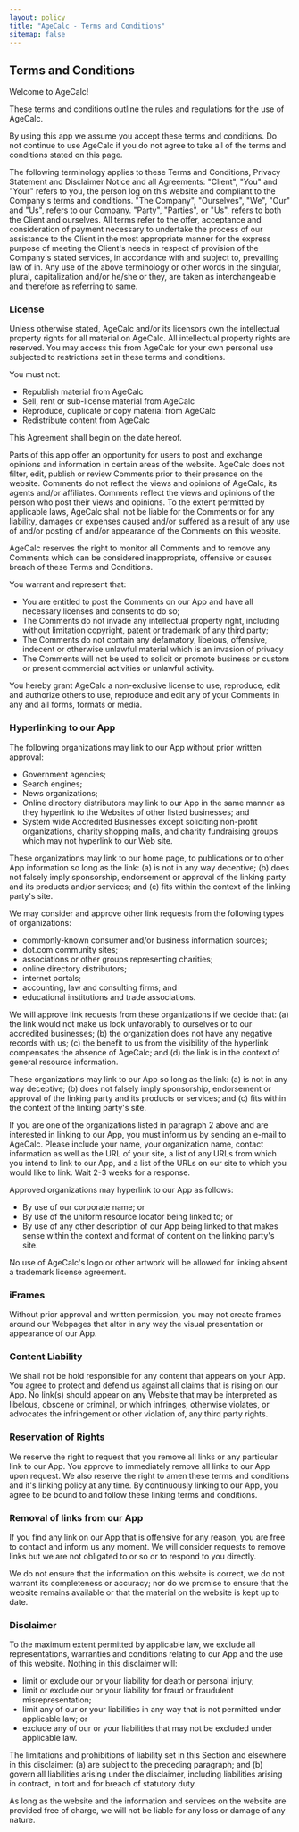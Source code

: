 ```yaml
---
layout: policy
title: "AgeCalc - Terms and Conditions"
sitemap: false
---
```


<div>
  <h2><strong>Terms and Conditions</strong></h2>

  <p>Welcome to AgeCalc!</p>

  <p>These terms and conditions outline the rules and regulations for the use of AgeCalc.</p>

  <p>By using this app we assume you accept these terms and conditions. Do not continue to use AgeCalc if you do not agree to take all of the terms and conditions stated on this page.</p>

  <p>The following terminology applies to these Terms and Conditions, Privacy Statement and Disclaimer Notice and all Agreements: "Client", "You" and "Your" refers to you, the person log on this website and compliant to the Company's terms and conditions. "The Company", "Ourselves", "We", "Our" and "Us", refers to our Company. "Party", "Parties", or "Us", refers to both the Client and ourselves. All terms refer to the offer, acceptance and consideration of payment necessary to undertake the process of our assistance to the Client in the most appropriate manner for the express purpose of meeting the Client's needs in respect of provision of the Company's stated services, in accordance with and subject to, prevailing law of in. Any use of the above terminology or other words in the singular, plural, capitalization and/or he/she or they, are taken as interchangeable and therefore as referring to same.</p>
  <h3><strong>License</strong></h3>

  <p>Unless otherwise stated, AgeCalc and/or its licensors own the intellectual property rights for all material on AgeCalc. All intellectual property rights are reserved. You may access this from AgeCalc for your own personal use subjected to restrictions set in these terms and conditions.</p>

  <p>You must not:</p>
  <ul>
      <li>Republish material from AgeCalc</li>
      <li>Sell, rent or sub-license material from AgeCalc</li>
      <li>Reproduce, duplicate or copy material from AgeCalc</li>
      <li>Redistribute content from AgeCalc</li>
  </ul>

  <p>This Agreement shall begin on the date hereof.</p>

  <p>Parts of this app offer an opportunity for users to post and exchange opinions and information in certain areas of the website. AgeCalc does not filter, edit, publish or review Comments prior to their presence on the website. Comments do not reflect the views and opinions of AgeCalc, its agents and/or affiliates. Comments reflect the views and opinions of the person who post their views and opinions. To the extent permitted by applicable laws, AgeCalc shall not be liable for the Comments or for any liability, damages or expenses caused and/or suffered as a result of any use of and/or posting of and/or appearance of the Comments on this website.</p>

  <p>AgeCalc reserves the right to monitor all Comments and to remove any Comments which can be considered inappropriate, offensive or causes breach of these Terms and Conditions.</p>

  <p>You warrant and represent that:</p>

  <ul>
      <li>You are entitled to post the Comments on our App and have all necessary licenses and consents to do so;</li>
      <li>The Comments do not invade any intellectual property right, including without limitation copyright, patent or trademark of any third party;</li>
      <li>The Comments do not contain any defamatory, libelous, offensive, indecent or otherwise unlawful material which is an invasion of privacy</li>
      <li>The Comments will not be used to solicit or promote business or custom or present commercial activities or unlawful activity.</li>
  </ul>

  <p>You hereby grant AgeCalc a non-exclusive license to use, reproduce, edit and authorize others to use, reproduce and edit any of your Comments in any and all forms, formats or media.</p>

  <h3><strong>Hyperlinking to our App</strong></h3>

  <p>The following organizations may link to our App without prior written approval:</p>

  <ul>
      <li>Government agencies;</li>
      <li>Search engines;</li>
      <li>News organizations;</li>
      <li>Online directory distributors may link to our App in the same manner as they hyperlink to the Websites of other listed businesses; and</li>
      <li>System wide Accredited Businesses except soliciting non-profit organizations, charity shopping malls, and charity fundraising groups which may not hyperlink to our Web site.</li>
  </ul>

  <p>These organizations may link to our home page, to publications or to other App information so long as the link: (a) is not in any way deceptive; (b) does not falsely imply sponsorship, endorsement or approval of the linking party and its products and/or services; and (c) fits within the context of the linking party's site.</p>

  <p>We may consider and approve other link requests from the following types of organizations:</p>

  <ul>
      <li>commonly-known consumer and/or business information sources;</li>
      <li>dot.com community sites;</li>
      <li>associations or other groups representing charities;</li>
      <li>online directory distributors;</li>
      <li>internet portals;</li>
      <li>accounting, law and consulting firms; and</li>
      <li>educational institutions and trade associations.</li>
  </ul>

  <p>We will approve link requests from these organizations if we decide that: (a) the link would not make us look unfavorably to ourselves or to our accredited businesses; (b) the organization does not have any negative records with us; (c) the benefit to us from the visibility of the hyperlink compensates the absence of AgeCalc; and (d) the link is in the context of general resource information.</p>

  <p>These organizations may link to our App so long as the link: (a) is not in any way deceptive; (b) does not falsely imply sponsorship, endorsement or approval of the linking party and its products or services; and (c) fits within the context of the linking party's site.</p>

  <p>If you are one of the organizations listed in paragraph 2 above and are interested in linking to our App, you must inform us by sending an e-mail to AgeCalc. Please include your name, your organization name, contact information as well as the URL of your site, a list of any URLs from which you intend to link to our App, and a list of the URLs on our site to which you would like to link. Wait 2-3 weeks for a response.</p>

  <p>Approved organizations may hyperlink to our App as follows:</p>

  <ul>
      <li>By use of our corporate name; or</li>
      <li>By use of the uniform resource locator being linked to; or</li>
      <li>By use of any other description of our App being linked to that makes sense within the context and format of content on the linking party's site.</li>
  </ul>

  <p>No use of AgeCalc's logo or other artwork will be allowed for linking absent a trademark license agreement.</p>

  <h3><strong>iFrames</strong></h3>

  <p>Without prior approval and written permission, you may not create frames around our Webpages that alter in any way the visual presentation or appearance of our App.</p>

  <h3><strong>Content Liability</strong></h3>

  <p>We shall not be hold responsible for any content that appears on your App. You agree to protect and defend us against all claims that is rising on our App. No link(s) should appear on any Website that may be interpreted as libelous, obscene or criminal, or which infringes, otherwise violates, or advocates the infringement or other violation of, any third party rights.</p>

  <h3><strong>Reservation of Rights</strong></h3>

  <p>We reserve the right to request that you remove all links or any particular link to our App. You approve to immediately remove all links to our App upon request. We also reserve the right to amen these terms and conditions and it's linking policy at any time. By continuously linking to our App, you agree to be bound to and follow these linking terms and conditions.</p>

  <h3><strong>Removal of links from our App</strong></h3>

  <p>If you find any link on our App that is offensive for any reason, you are free to contact and inform us any moment. We will consider requests to remove links but we are not obligated to or so or to respond to you directly.</p>

  <p>We do not ensure that the information on this website is correct, we do not warrant its completeness or accuracy; nor do we promise to ensure that the website remains available or that the material on the website is kept up to date.</p>

  <h3><strong>Disclaimer</strong></h3>

  <p>To the maximum extent permitted by applicable law, we exclude all representations, warranties and conditions relating to our App and the use of this website. Nothing in this disclaimer will:</p>

  <ul>
      <li>limit or exclude our or your liability for death or personal injury;</li>
      <li>limit or exclude our or your liability for fraud or fraudulent misrepresentation;</li>
      <li>limit any of our or your liabilities in any way that is not permitted under applicable law; or</li>
      <li>exclude any of our or your liabilities that may not be excluded under applicable law.</li>
  </ul>

  <p>The limitations and prohibitions of liability set in this Section and elsewhere in this disclaimer: (a) are subject to the preceding paragraph; and (b) govern all liabilities arising under the disclaimer, including liabilities arising in contract, in tort and for breach of statutory duty.</p>

  <p>As long as the website and the information and services on the website are provided free of charge, we will not be liable for any loss or damage of any nature.</p>
</div>
